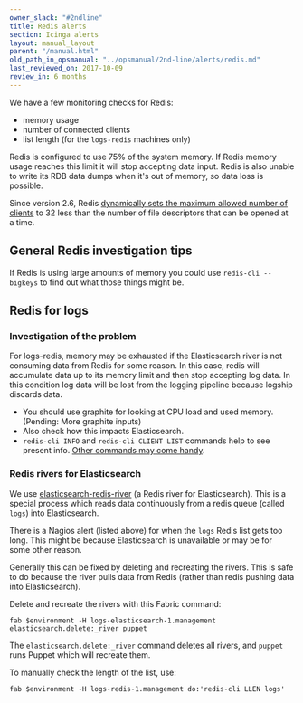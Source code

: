 ```yaml
---
owner_slack: "#2ndline"
title: Redis alerts
section: Icinga alerts
layout: manual_layout
parent: "/manual.html"
old_path_in_opsmanual: "../opsmanual/2nd-line/alerts/redis.md"
last_reviewed_on: 2017-10-09
review_in: 6 months
---
```


We have a few monitoring checks for Redis:

-  memory usage
-  number of connected clients
-  list length (for the `logs-redis` machines only)

Redis is configured to use 75% of the system memory. If Redis memory usage
reaches this limit it will stop accepting data input. Redis is also unable to
write its RDB data dumps when it's out of memory, so data loss is possible.

Since version 2.6, Redis [dynamically sets the maximum allowed number of
clients](http://redis.io/topics/clients) to 32 less than the number of file
descriptors that can be opened at a time.

## General Redis investigation tips

If Redis is using large amounts of memory you could use ``redis-cli --bigkeys``
to find out what those things might be.

## Redis for logs

### Investigation of the problem

For logs-redis, memory may be exhausted if the Elasticsearch river is not
consuming data from Redis for some reason. In this case, redis will accumulate
data up to its memory limit and then stop accepting log data. In this
condition log data will be lost from the logging pipeline because logship
discards data.

-  You should use graphite for looking at CPU load and used memory.
   (Pending: More graphite inputs)
-  Also check how this impacts Elasticsearch.
-  `redis-cli INFO` and `redis-cli CLIENT LIST` commands help to
   see present info. [Other commands may come handy](http://redis.io/commands).

### Redis rivers for Elasticsearch

We use [elasticsearch-redis-river](https://github.com/leeadkins/elasticsearch-redis-river)
(a Redis river for Elasticsearch). This is a special process which reads data continuously from a redis queue (called `logs`) into Elasticsearch.

There is a Nagios alert (listed above) for when the `logs` Redis list gets
too long. This might be because Elasticsearch is unavailable or may be for
some other reason.

Generally this can be fixed by deleting and recreating the rivers. This is safe to do because the river pulls data from Redis (rather than redis pushing data into Elasticsearch).

Delete and recreate the rivers with this Fabric command:

```
fab $environment -H logs-elasticsearch-1.management elasticsearch.delete:_river puppet
```

The `elasticsearch.delete:_river` command deletes all rivers, and `puppet`
runs Puppet which will recreate them.

To manually check the length of the list, use:

```
fab $environment -H logs-redis-1.management do:'redis-cli LLEN logs'
```

